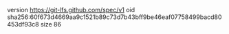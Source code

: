 version https://git-lfs.github.com/spec/v1
oid sha256:60f673d4669aa9c1521b89c73d7b43bff9be46eaf07758499bacd80453df93c8
size 86
